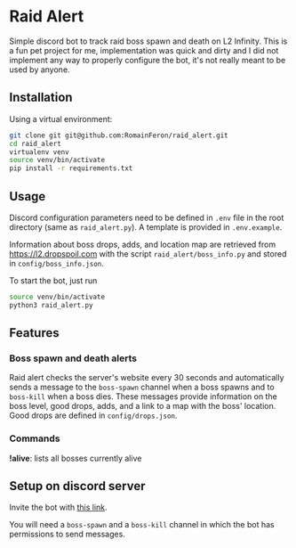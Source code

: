 # Raid Alert

Simple discord bot to track raid boss spawn and death on L2 Infinity. This is a fun pet project for me, implementation was quick and dirty and I did not implement any way to properly configure the bot, it's not really meant to be used by anyone.

## Installation

Using a virtual environment:

```bash
git clone git git@github.com:RomainFeron/raid_alert.git
cd raid_alert
virtualenv venv
source venv/bin/activate
pip install -r requirements.txt
```

## Usage

Discord configuration parameters need to be defined in `.env` file in the root directory (same as `raid_alert.py`). A template is provided in `.env.example`.

Information about boss drops, adds, and location map are retrieved from https://l2.dropspoil.com with the script `raid_alert/boss_info.py` and stored in `config/boss_info.json`.

To start the bot, just run

```bash
source venv/bin/activate
python3 raid_alert.py
```

## Features

### Boss spawn and death alerts

Raid alert checks the server's website every 30 seconds and automatically sends a message to the `boss-spawn` channel when a boss spawns and to `boss-kill` when a boss dies. These messages provide information on the boss level, good drops, adds, and a link to a map with the boss' location. Good drops are defined in `config/drops.json`.

### Commands

**!alive**: lists all bosses currently alive

## Setup on discord server

Invite the bot with [this link](https://discord.com/api/oauth2/authorize?client_id=882945082515415072&permissions=3072&scope=bot%20applications.commands).

You will need a `boss-spawn` and a `boss-kill` channel in which the bot has permissions to send messages.
